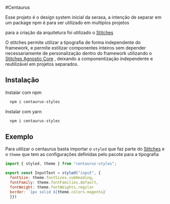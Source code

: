 #Centaurus

Esse projeto é o design system inicial da serasa, a intenção de separar em um package npm é para ser utilizado em multiplos projetos

para a criação da arquitetura foi utilizado o [Stitches](https://stitches.dev)

O stitches permite utilizar a tipografia de
forma independente do framework, e permite estilizar
componentes inteiros sem depender necessariamente de
personalização dentro do framework utilizando o [Stitches Agnostic Core](https://stitches.dev/docs/framework-agnostic) ,
deixando a componentização independente e reutilizável em projetos separados.

## Instalação

Instalar com npm

```bash
  npm i centaurus-styles
```

Instalar com yarn

```bash
  npm i centaurus-styles
```

## Exemplo

Para utilizar o centaurus basta importar o `styled` que faz parte
do [Stitches](https://stitches.dev) e o `theme` que tem as configurações
definidas pelo pacote para a tipografia

```javascript
import { styled, theme } from "centaurus-styles";

export const InputText = styled("input", {
  fontSize: theme.fontSizes.subHeading,
  fontFamily: theme.fontFamilies.default,
  fontWeight: theme.fontWeights.regular
  border: `1px solid ${theme.colors.magenta}`
  }})
```
